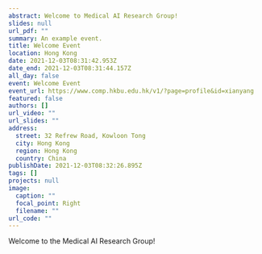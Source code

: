 ```yaml
---
abstract: Welcome to Medical AI Research Group!
slides: null
url_pdf: ""
summary: An example event.
title: Welcome Event
location: Hong Kong
date: 2021-12-03T08:31:42.953Z
date_end: 2021-12-03T08:31:44.157Z
all_day: false
event: Welcome Event
event_url: https://www.comp.hkbu.edu.hk/v1/?page=profile&id=xianyang
featured: false
authors: []
url_video: ""
url_slides: ""
address:
  street: 32 Refrew Road, Kowloon Tong
  city: Hong Kong
  region: Hong Kong
  country: China
publishDate: 2021-12-03T08:32:26.895Z
tags: []
projects: null
image:
  caption: ""
  focal_point: Right
  filename: ""
url_code: ""
---
```

Welcome to the Medical AI Research Group!

